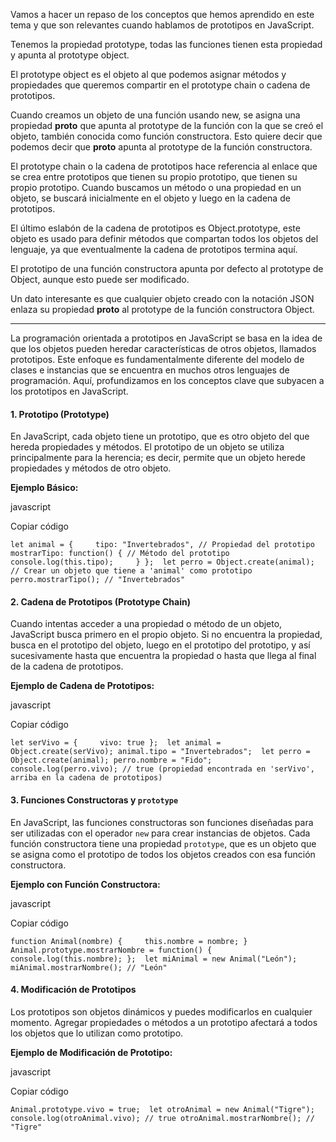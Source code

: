 Vamos a hacer un repaso de los conceptos que hemos aprendido en este tema y que son relevantes cuando hablamos de prototipos en JavaScript.

Tenemos la propiedad prototype, todas las funciones tienen esta propiedad y apunta al prototype object.

El prototype object es el objeto al que podemos asignar métodos y propiedades que queremos compartir en el prototype chain o cadena de prototipos.

Cuando creamos un objeto de una función usando new, se asigna una propiedad **proto** que apunta al prototype de la función con la que se creó el objeto, también conocida como función constructora. Esto quiere decir que podemos decir que **proto** apunta al prototype de la función constructora.

El prototype chain o la cadena de prototipos hace referencia al enlace que se crea entre prototipos que tienen su propio prototipo, que tienen su propio prototipo. Cuando buscamos un método o una propiedad en un objeto, se buscará inicialmente en el objeto y luego en la cadena de prototipos.

El último eslabón de la cadena de prototipos es Object.prototype, este objeto es usado para definir métodos que compartan todos los objetos del lenguaje, ya que eventualmente la cadena de prototipos termina aquí.

El prototipo de una función constructora apunta por defecto al prototype de Object, aunque esto puede ser modificado.

Un dato interesante es que cualquier objeto creado con la notación JSON enlaza su propiedad **proto** al prototype de la función constructora Object.

---
La programación orientada a prototipos en JavaScript se basa en la idea de que los objetos pueden heredar características de otros objetos, llamados prototipos. Este enfoque es fundamentalmente diferente del modelo de clases e instancias que se encuentra en muchos otros lenguajes de programación. Aquí, profundizamos en los conceptos clave que subyacen a los prototipos en JavaScript.

#### 1. Prototipo (Prototype)

En JavaScript, cada objeto tiene un prototipo, que es otro objeto del que hereda propiedades y métodos. El prototipo de un objeto se utiliza principalmente para la herencia; es decir, permite que un objeto herede propiedades y métodos de otro objeto.

**Ejemplo Básico:**

javascript

Copiar código

`let animal = {     tipo: "Invertebrados", // Propiedad del prototipo     mostrarTipo: function() { // Método del prototipo         console.log(this.tipo);     } };  let perro = Object.create(animal); // Crear un objeto que tiene a 'animal' como prototipo perro.mostrarTipo(); // "Invertebrados"`

#### 2. Cadena de Prototipos (Prototype Chain)

Cuando intentas acceder a una propiedad o método de un objeto, JavaScript busca primero en el propio objeto. Si no encuentra la propiedad, busca en el prototipo del objeto, luego en el prototipo del prototipo, y así sucesivamente hasta que encuentra la propiedad o hasta que llega al final de la cadena de prototipos.

**Ejemplo de Cadena de Prototipos:**

javascript

Copiar código

`let serVivo = {     vivo: true };  let animal = Object.create(serVivo); animal.tipo = "Invertebrados";  let perro = Object.create(animal); perro.nombre = "Fido";  console.log(perro.vivo); // true (propiedad encontrada en 'serVivo', arriba en la cadena de prototipos)`

#### 3. Funciones Constructoras y `prototype`

En JavaScript, las funciones constructoras son funciones diseñadas para ser utilizadas con el operador `new` para crear instancias de objetos. Cada función constructora tiene una propiedad `prototype`, que es un objeto que se asigna como el prototipo de todos los objetos creados con esa función constructora.

**Ejemplo con Función Constructora:**

javascript

Copiar código

`function Animal(nombre) {     this.nombre = nombre; }  Animal.prototype.mostrarNombre = function() {     console.log(this.nombre); };  let miAnimal = new Animal("León"); miAnimal.mostrarNombre(); // "León"`

#### 4. Modificación de Prototipos

Los prototipos son objetos dinámicos y puedes modificarlos en cualquier momento. Agregar propiedades o métodos a un prototipo afectará a todos los objetos que lo utilizan como prototipo.

**Ejemplo de Modificación de Prototipo:**

javascript

Copiar código

`Animal.prototype.vivo = true;  let otroAnimal = new Animal("Tigre"); console.log(otroAnimal.vivo); // true otroAnimal.mostrarNombre(); // "Tigre"`